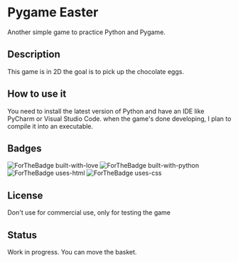 # Pygame Easter

Another simple game to practice Python and Pygame.

## Description

This game is in 2D the goal is to pick up the chocolate eggs.

## How to use it

You need to install the latest version of Python and have an IDE like PyCharm or Visual Studio Code. when the game's done developing, I plan to compile it into an executable.

## Badges

![ForTheBadge built-with-love](http://ForTheBadge.com/images/badges/built-with-love.svg) ![ForTheBadge built-with-python](https://forthebadge.com/images/badges/made-with-python.svg) ![ForTheBadge uses-html](https://forthebadge.com/images/badges/uses-html.svg) ![ForTheBadge uses-css](https://forthebadge.com/images/badges/uses-css.svg)


## License

Don't use for commercial use, only for testing the game 


## Status

Work in progress. You can move the basket.
